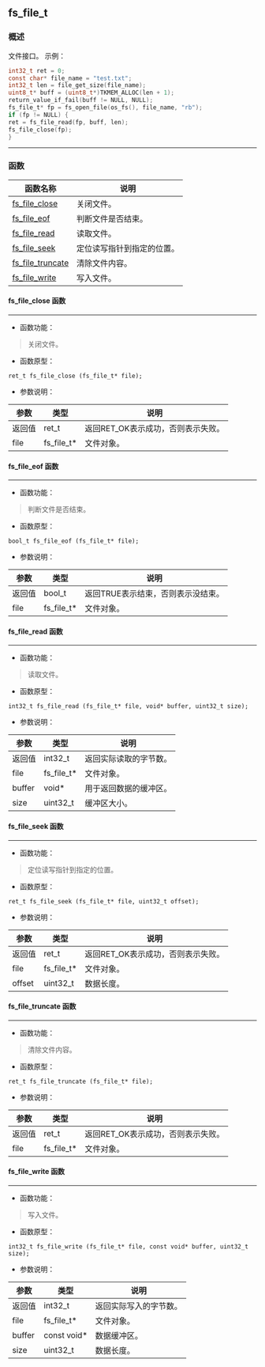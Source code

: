 ## fs\_file\_t
### 概述
文件接口。
示例：
```c
int32_t ret = 0;
const char* file_name = "test.txt";
int32_t len = file_get_size(file_name);
uint8_t* buff = (uint8_t*)TKMEM_ALLOC(len + 1);
return_value_if_fail(buff != NULL, NULL);
fs_file_t* fp = fs_open_file(os_fs(), file_name, "rb");
if (fp != NULL) {
ret = fs_file_read(fp, buff, len);
fs_file_close(fp);
}
```

----------------------------------
### 函数
<p id="fs_file_t_methods">

| 函数名称 | 说明 | 
| -------- | ------------ | 
| <a href="#fs_file_t_fs_file_close">fs\_file\_close</a> | 关闭文件。 |
| <a href="#fs_file_t_fs_file_eof">fs\_file\_eof</a> | 判断文件是否结束。 |
| <a href="#fs_file_t_fs_file_read">fs\_file\_read</a> | 读取文件。 |
| <a href="#fs_file_t_fs_file_seek">fs\_file\_seek</a> | 定位读写指针到指定的位置。 |
| <a href="#fs_file_t_fs_file_truncate">fs\_file\_truncate</a> | 清除文件内容。 |
| <a href="#fs_file_t_fs_file_write">fs\_file\_write</a> | 写入文件。 |
#### fs\_file\_close 函数
-----------------------

* 函数功能：

> <p id="fs_file_t_fs_file_close">关闭文件。


* 函数原型：

```
ret_t fs_file_close (fs_file_t* file);
```

* 参数说明：

| 参数 | 类型 | 说明 |
| -------- | ----- | --------- |
| 返回值 | ret\_t | 返回RET\_OK表示成功，否则表示失败。 |
| file | fs\_file\_t* | 文件对象。 |
#### fs\_file\_eof 函数
-----------------------

* 函数功能：

> <p id="fs_file_t_fs_file_eof">判断文件是否结束。


* 函数原型：

```
bool_t fs_file_eof (fs_file_t* file);
```

* 参数说明：

| 参数 | 类型 | 说明 |
| -------- | ----- | --------- |
| 返回值 | bool\_t | 返回TRUE表示结束，否则表示没结束。 |
| file | fs\_file\_t* | 文件对象。 |
#### fs\_file\_read 函数
-----------------------

* 函数功能：

> <p id="fs_file_t_fs_file_read">读取文件。


* 函数原型：

```
int32_t fs_file_read (fs_file_t* file, void* buffer, uint32_t size);
```

* 参数说明：

| 参数 | 类型 | 说明 |
| -------- | ----- | --------- |
| 返回值 | int32\_t | 返回实际读取的字节数。 |
| file | fs\_file\_t* | 文件对象。 |
| buffer | void* | 用于返回数据的缓冲区。 |
| size | uint32\_t | 缓冲区大小。 |
#### fs\_file\_seek 函数
-----------------------

* 函数功能：

> <p id="fs_file_t_fs_file_seek">定位读写指针到指定的位置。


* 函数原型：

```
ret_t fs_file_seek (fs_file_t* file, uint32_t offset);
```

* 参数说明：

| 参数 | 类型 | 说明 |
| -------- | ----- | --------- |
| 返回值 | ret\_t | 返回RET\_OK表示成功，否则表示失败。 |
| file | fs\_file\_t* | 文件对象。 |
| offset | uint32\_t | 数据长度。 |
#### fs\_file\_truncate 函数
-----------------------

* 函数功能：

> <p id="fs_file_t_fs_file_truncate">清除文件内容。


* 函数原型：

```
ret_t fs_file_truncate (fs_file_t* file);
```

* 参数说明：

| 参数 | 类型 | 说明 |
| -------- | ----- | --------- |
| 返回值 | ret\_t | 返回RET\_OK表示成功，否则表示失败。 |
| file | fs\_file\_t* | 文件对象。 |
#### fs\_file\_write 函数
-----------------------

* 函数功能：

> <p id="fs_file_t_fs_file_write">写入文件。


* 函数原型：

```
int32_t fs_file_write (fs_file_t* file, const void* buffer, uint32_t size);
```

* 参数说明：

| 参数 | 类型 | 说明 |
| -------- | ----- | --------- |
| 返回值 | int32\_t | 返回实际写入的字节数。 |
| file | fs\_file\_t* | 文件对象。 |
| buffer | const void* | 数据缓冲区。 |
| size | uint32\_t | 数据长度。 |
